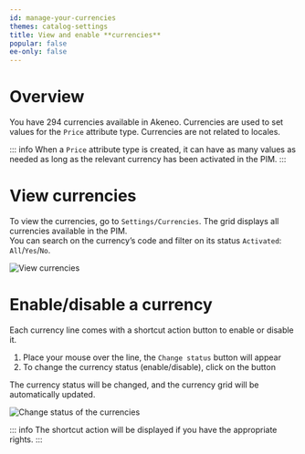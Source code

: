 ```yaml
---
id: manage-your-currencies
themes: catalog-settings
title: View and enable **currencies**
popular: false
ee-only: false
---
```


# Overview

You have 294 currencies available in Akeneo. Currencies are used to set values for the `Price` attribute type. Currencies are not related to locales.

::: info
When a `Price` attribute type is created, it can have as many values as needed as long as the relevant currency has been activated in the PIM.
:::

# View currencies

To view the currencies, go to `Settings/Currencies`. The grid displays all currencies available in the PIM.   
You can search on the currency’s code and filter on its status `Activated`: `All`/`Yes`/`No`.

![View currencies](Settings_Currencies.png)

# Enable/disable a currency

Each currency line comes with a shortcut action button to enable or disable it.
1.  Place your mouse over the line, the `Change status` button will appear
1.  To change the currency status (enable/disable), click on the button

The currency status will be changed, and the currency grid will be automatically updated.

![Change status of the currencies](Settings_CurrenciesDisabled.gif)

::: info
The shortcut action will be displayed if you have the appropriate rights.
:::
